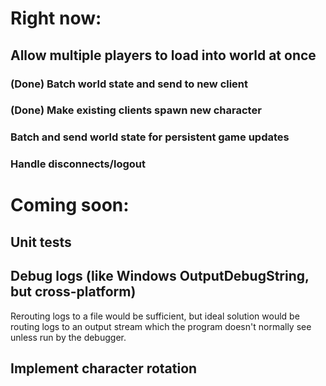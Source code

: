 # Right now:

## Allow multiple players to load into world at once

### (Done) Batch world state and send to new client

### (Done) Make existing clients spawn new character

### Batch and send world state for persistent game updates

### Handle disconnects/logout


# Coming soon:

## Unit tests

## Debug logs (like Windows OutputDebugString, but cross-platform)
Rerouting logs to a file would be sufficient, but ideal solution would be routing logs to an
output stream which the program doesn't normally see unless run by the debugger.

## Implement character rotation
